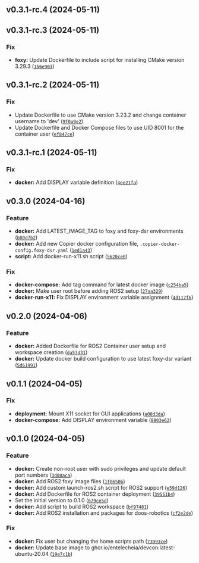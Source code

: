 <!--next-version-placeholder-->

## v0.3.1-rc.4 (2024-05-11)



## v0.3.1-rc.3 (2024-05-11)

### Fix

* **foxy:** Update Dockerfile to include script for installing CMake version 3.29.3 ([`156e903`](https://github.com/entelecheia/ros2-container/commit/156e90317a8989add8618d97daae43ec91299bf1))

## v0.3.1-rc.2 (2024-05-11)

### Fix

* Update Dockerfile to use CMake version 3.23.2 and change container username to 'dev' ([`9f0a9e2`](https://github.com/entelecheia/ros2-container/commit/9f0a9e2cacbf038eff78b30e3344f4b6c5b62ec8))
* Update Dockerfile and Docker Compose files to use UID 8001 for the container user ([`ef847ce`](https://github.com/entelecheia/ros2-container/commit/ef847ce0e314da41e89a69d006511777ca75fac4))

## v0.3.1-rc.1 (2024-05-11)

### Fix

* **docker:** Add DISPLAY variable definition ([`4ee21fa`](https://github.com/entelecheia/ros2-container/commit/4ee21fa5095aef61ddf50a7feaeccee48a7a913b))

## v0.3.0 (2024-04-16)

### Feature

* **docker:** Add LATEST_IMAGE_TAG to foxy and foxy-dsr environments ([`b80d7b2`](https://github.com/entelecheia/ros2-container/commit/b80d7b26b02c7a53d32f621a230a98841cba9136))
* **docker:** Add new Copier docker configuration file, `.copier-docker-config.foxy-dsr.yaml` ([`1ed1a43`](https://github.com/entelecheia/ros2-container/commit/1ed1a43ec75ad7741f8e2c6c738c299c0353c3e1))
* **script:** Add docker-run-x11.sh script ([`5620ce0`](https://github.com/entelecheia/ros2-container/commit/5620ce07d121984cdd50a3b46a5797e0357ad692))

### Fix

* **docker-compose:** Add tag command for latest docker image ([`c254ba5`](https://github.com/entelecheia/ros2-container/commit/c254ba559813d2ac752e30a9d18d1709131ba727))
* **docker:** Make user root before adding ROS2 setup ([`27aa329`](https://github.com/entelecheia/ros2-container/commit/27aa3291f067b774c279d8f53e35ae38c76c4474))
* **docker-run-x11:** Fix DISPLAY environment variable assignment ([`4d117f6`](https://github.com/entelecheia/ros2-container/commit/4d117f6bd65cfd1eff008445d19a51f8cf6125ed))

## v0.2.0 (2024-04-06)

### Feature

* **docker:** Added Dockerfile for ROS2 Container user setup and workspace creation ([`da53d31`](https://github.com/entelecheia/ros2-container/commit/da53d316cb1d3f95c19b55642c04641c5ee6d595))
* **docker:** Update docker build configuration to use latest foxy-dsr variant ([`5d61991`](https://github.com/entelecheia/ros2-container/commit/5d619912148d2a2d8ad1dbc293560016cbfd9ca4))

## v0.1.1 (2024-04-05)

### Fix

* **deployment:** Mount X11 socket for GUI applications ([`a00d3da`](https://github.com/entelecheia/ros2-container/commit/a00d3da9bd48e3185254ca1c7e9f086c4a835dc9))
* **docker-compose:** Add DISPLAY environment variable ([`8803e62`](https://github.com/entelecheia/ros2-container/commit/8803e62e0ec4135bae69504f080e45c194519bbd))

## v0.1.0 (2024-04-05)

### Feature

* **docker:** Create non-root user with sudo privileges and update default port numbers ([`3d08aca`](https://github.com/entelecheia/ros2-container/commit/3d08aca681e64cbb73510a11983b6bf534a4ad8b))
* **docker:** Add ROS2 foxy image files ([`1f0650b`](https://github.com/entelecheia/ros2-container/commit/1f0650b234771a54c217faede5ebda512b11690c))
* **docker:** Add custom launch-ros2.sh script for ROS2 support ([`e59d126`](https://github.com/entelecheia/ros2-container/commit/e59d1266ea84cdcf78063672f7ad2000c64bf24a))
* **docker:** Add Dockerfile for ROS2 container deployment ([`39551b4`](https://github.com/entelecheia/ros2-container/commit/39551b423ea0c6c17258708893f8a6c472d0a51a))
* Set the initial version to 0.1.0 ([`679ce5d`](https://github.com/entelecheia/ros2-container/commit/679ce5d69a882813724ec456d49f76386abd11ee))
* **docker:** Add script to build ROS2 workspace ([`bf97481`](https://github.com/entelecheia/ros2-container/commit/bf97481ecf96940ffe117cbd1ed6b89ad87084f9))
* **docker:** Add ROS2 installation and packages for doos-robotics ([`cf2e2de`](https://github.com/entelecheia/ros2-container/commit/cf2e2de27d1b3fdf8e9f2dfb9a86b26847ac08a6))

### Fix

* **docker:** Fix user but changing the home scripts path ([`73993ce`](https://github.com/entelecheia/ros2-container/commit/73993ce287f3802f7f6965a745d12a74c21fdc39))
* **docker:** Update base image to ghcr.io/entelecheia/devcon:latest-ubuntu-20.04 ([`19e7c1b`](https://github.com/entelecheia/ros2-container/commit/19e7c1bd53ff6ff4dd7bf0699757268be58d6db5))
